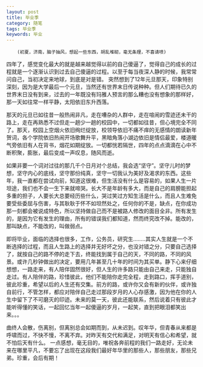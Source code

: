 ```yaml
---
layout: post
title: 毕业季
category: 随笔
tags: 毕业季
keywords: 毕业
---
```




        (初夏，济南，脑子抽风，想起一些东西，胡乱堆砌，毫无条理，不喜请喷)

四年了，感觉变化最大的就是越来越觉得以前的自己傻逼了，觉得自己的成长的过程就是一个逐渐认识到过去自己傻逼的过程。以至于每当夜深人静的时候，我常常问自己，当初决定来地球，到底是对是错。
突然想到了12年元旦那天，印象特别深刻，因为是大学最后一个元旦，当然还有世界末日传说种种。但人们期待已久的世界末日没有到来，过去的一年既没有玛雅人预言的那么糟也没有想象的那样好，那一天如往常一样平静，太阳依旧东升西落。

   那天的元旦已如往昔一般热闹非凡，走在嘈杂的人群中，走在喧闹的雪迹还未干的路上，走在再熟悉不过但走一趟少一趟的校园中，一切都如往昔，但心境完全不同了。那天，校园上空烟火依旧绚烂绽放，校领导依旧不痛不痒的无感情的朗读新年贺词，各个学院依旧热闹开场歌舞升平，黑暗角落小湖边依旧是情侣最爱，楼道暖气旁依旧有人在背书，烟花如期绽放。一切都恍若隔世，四年的点点滴滴在心中不断积聚，膨胀，最后变成一声叹息，随风而逝。
   

如果非要一个词对过往的那几千个日月对个总结，我会选“坚守”。坚守儿时的梦想，坚守内心的底线，坚守那份纯真，坚守一切我认为美好及渴求的东西。这些年，我一直都在尝试向前，知道这很难，但生活没有什么是容易的，如果人生一片坦途，我们也不会一生下来就啼哭。长大不是年龄有多大，而是自己的肩膀能担起多重的担子，人要长大总要经历些什么，哭过笑过方知生活是什么，而且人生难免要受些委屈与伤害，与其耿耿于怀不如坦然处之，任何你的不是，缺点，在你成功那一刻都会被说成特色，所以坚持做自己而不是被路人修改的面目全非。所有发生的，是因为它有发生的理由，所有的错误我们都知道，然而终究改不掉。能改的，那叫缺点，不能改的，叫做弱点。



即将毕业，面临的选择也很多，工作，公务员，研究生……..其实人生就是一个不断选择的过程，而且人生路上的选择并无好坏之分，也没对错之分，只要自己选择了，就按自己的路不停的走下去，终能找到属于自己的天，不同的路，不同的风景。或许几秒钟做出的决定，要用几年甚至几十年的时间为其买单。静下心来仔细想想，一路走来，有人陪伴固然很好，但人生的许多路只能由自己来走，只能独自走过。有人陪伴的路，珍惜彼此，他们不能陪你走完全程，走到路口，挥手道别，彼此珍重，希望以后的人生还有交集。前方的路，或许你又会有新的伙伴，或许独自前行，不管怎样，都应对陪伴自己走过那段岁月的人心存感激，因为他在你的人生中留下了不可磨灭的印迹。未来的莫一天，彼此还能联系，然后说着只有彼此才能听得懂的笑话，一起回忆当年一起傻逼的岁月，一起笑，直到把眼泪都笑出来。。。


曲终人会散，伤离别，但离别总会如期而到，从未迟到。叹年华，但青春从来都是呼啸而过，不快不慢，不离不弃。对昨天有交代和满足，对明天有信心和希望，就不怕后天有什么。
一点感想，毫无目的，唯祝各奔前程的我们一路走好，无论未来在哪里平凡，不要忘了出现在这段我们最好年华里的那些人，那些朋友，那些兄弟。珍重，会后有期！
